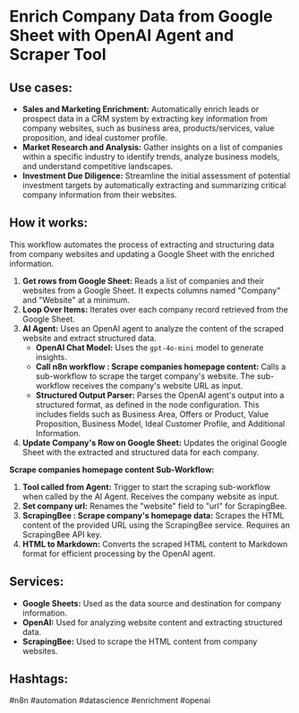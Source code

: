 # Enrich Company Data from Google Sheet with OpenAI Agent and Scraper Tool

## Use cases:

- **Sales and Marketing Enrichment:** Automatically enrich leads or prospect data in a CRM system by extracting key information from company websites, such as business area, products/services, value proposition, and ideal customer profile.
- **Market Research and Analysis:**  Gather insights on a list of companies within a specific industry to identify trends, analyze business models, and understand competitive landscapes.
- **Investment Due Diligence:** Streamline the initial assessment of potential investment targets by automatically extracting and summarizing critical company information from their websites.

## How it works:

This workflow automates the process of extracting and structuring data from company websites and updating a Google Sheet with the enriched information.

1.  **Get rows from Google Sheet:** Reads a list of companies and their websites from a Google Sheet.  It expects columns named "Company" and "Website" at a minimum.
2.  **Loop Over Items:** Iterates over each company record retrieved from the Google Sheet.
3.  **AI Agent:** Uses an OpenAI agent to analyze the content of the scraped website and extract structured data.
    *   **OpenAI Chat Model:**  Uses the `gpt-4o-mini` model to generate insights.
    *   **Call n8n workflow : Scrape companies homepage content:** Calls a sub-workflow to scrape the target company's website.  The sub-workflow receives the company's website URL as input.
    *   **Structured Output Parser:** Parses the OpenAI agent's output into a structured format, as defined in the node configuration.  This includes fields such as Business Area, Offers or Product, Value Proposition, Business Model, Ideal Customer Profile, and Additional Information.
4.  **Update Company's Row on Google Sheet:** Updates the original Google Sheet with the extracted and structured data for each company.

**Scrape companies homepage content Sub-Workflow:**

1.  **Tool called from Agent:**  Trigger to start the scraping sub-workflow when called by the AI Agent.  Receives the company website as input.
2.  **Set company url:** Renames the "website" field to "url" for ScrapingBee.
3.  **ScrapingBee : Scrape company's homepage data:** Scrapes the HTML content of the provided URL using the ScrapingBee service.  Requires an ScrapingBee API key.
4.  **HTML to Markdown:** Converts the scraped HTML content to Markdown format for efficient processing by the OpenAI agent.

## Services:

-   **Google Sheets:** Used as the data source and destination for company information.
-   **OpenAI:**  Used for analyzing website content and extracting structured data.
-   **ScrapingBee:**  Used to scrape the HTML content from company websites.

## Hashtags:

#n8n #automation #datascience #enrichment #openai
